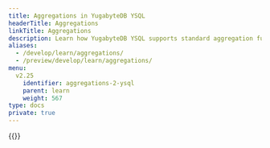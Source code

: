 ```yaml
---
title: Aggregations in YugabyteDB YSQL
headerTitle: Aggregations
linkTitle: Aggregations
description: Learn how YugabyteDB YSQL supports standard aggregation functions.
aliases:
  - /develop/learn/aggregations/
  - /preview/develop/learn/aggregations/
menu:
  v2.25
    identifier: aggregations-2-ysql
    parent: learn
    weight: 567
type: docs
private: true
---
```



<!-- Page DISABLED for lack of content -->

{{<api-tabs>}}
